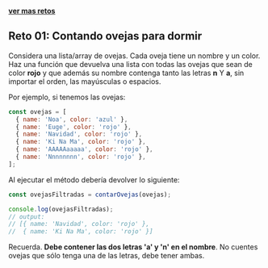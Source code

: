 [**ver mas retos**](../README.md)

## Reto 01: Contando ovejas para dormir

Considera una lista/array de ovejas. Cada oveja tiene un nombre y un color. Haz una función que devuelva una lista con todas las ovejas que sean de color **rojo** y que además su nombre contenga tanto las letras **n** Y **a**, sin importar el orden, las mayúsculas o espacios.

Por ejemplo, si tenemos las ovejas:

```js
const ovejas = [
  { name: 'Noa', color: 'azul' },
  { name: 'Euge', color: 'rojo' },
  { name: 'Navidad', color: 'rojo' },
  { name: 'Ki Na Ma', color: 'rojo' },
  { name: 'AAAAAaaaaa', color: 'rojo' },
  { name: 'Nnnnnnnn', color: 'rojo' },
];
```

Al ejecutar el método debería devolver lo siguiente:

```js
const ovejasFiltradas = contarOvejas(ovejas);

console.log(ovejasFiltradas);
// output:
// [{ name: 'Navidad', color: 'rojo' },
//  { name: 'Ki Na Ma', color: 'rojo' }]
```

Recuerda. **Debe contener las dos letras 'a' y 'n' en el nombre**. No cuentes ovejas que sólo tenga una de las letras, debe tener ambas.
